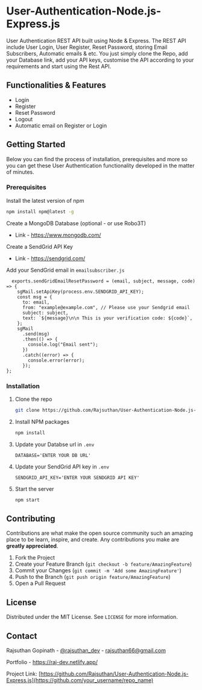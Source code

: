 # User-Authentication-Node.js-Express.js
User Authentication REST API built using Node & Express. The REST API include User Login, User Register, Reset Password, storing Email Subscribers, Automatic emails & etc. You just simply clone the Repo, add your Database link, add your API keys, customise the API according to your requirements and start using the Rest API.

## Functionalities & Features 
* Login
* Register
* Reset Password
* Logout
* Automatic email on Register or Login


<!-- GETTING STARTED -->
## Getting Started

Below you can find the process of installation, prerequisites and more so you can get these User Authentication functionality developed in the matter of minutes.

### Prerequisites

Install the latest version of npm
  ```sh
  npm install npm@latest -g
  ```
Create a MongoDB Database (optional - or use Robo3T)
* Link - https://www.mongodb.com/

Create a SendGrid API Key
* Link - https://sendgrid.com/

Add your SendGrid email in  `emailsubscriber.js`
```JS
  exports.sendGridEmailResetPassword = (email, subject, message, code) => {
    sgMail.setApiKey(process.env.SENDGRID_API_KEY);
    const msg = {
      to: email,
      from: "example@example.com", // Please use your Sendgrid email
      subject: subject,
      text: `${message}\n\n This is your verification code: ${code}`,
    };
    sgMail
      .send(msg)
      .then(() => {
        console.log("Email sent");
      })
      .catch((error) => {
        console.error(error);
      });
};

   ```

### Installation

1. Clone the repo
   ```sh
   git clone https://github.com/Rajsuthan/User-Authentication-Node.js-Express.js
   ```
2. Install NPM packages
   ```sh
   npm install
   ```
3. Update your Databse url in `.env`
   ```JS
   DATABASE='ENTER YOUR DB URL'
   ```
3. Update your SendGrid API key in `.env`
   ```JS
   SENDGRID_API_KEY='ENTER YOUR SENDGRID API KEY'
   ```
3. Start the server
   ```sh
   npm start
   ```
## Contributing

Contributions are what make the open source community such an amazing place to be learn, inspire, and create. Any contributions you make are **greatly appreciated**.

1. Fork the Project
2. Create your Feature Branch (`git checkout -b feature/AmazingFeature`)
3. Commit your Changes (`git commit -m 'Add some AmazingFeature'`)
4. Push to the Branch (`git push origin feature/AmazingFeature`)
5. Open a Pull Request




## License

Distributed under the MIT License. See `LICENSE` for more information.




## Contact

Rajsuthan Gopinath - [@rajsuthan_dev](https://twitter.com/your_username) - rajsuthan66@gmail.com

Portfolio - https://raj-dev.netlify.app/

Project Link: [https://github.com/Rajsuthan/User-Authentication-Node.js-Express.js](https://github.com/your_username/repo_name)
